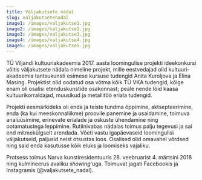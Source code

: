 ```yaml
---
title: Väljakutsete nädal
slug: valjakutsetenadal
image1: /images/valjakutse1.jpg
image2: /images/valjakutse2.jpg
image3: /images/valjakutse3.jpg
image4: /images/valjakutse4.jpg
image5: /images/valjakutse5.jpg
---
```

TÜ Viljandi kultuuriakadeemia 2017. aasta loomingulise projekti ideekonkursi võitis väljakutsete nädala nimeline projekt, mille eestvedajad olid kultuuri­akadeemia tantsukunsti esimese kursuse tudengid Anita Kuroljova ja Elina Masing. Projektist olid oodatud osa võtma kõik TÜ VKA tudengid, kõige enam oli osalisi etenduskunstide osakonnast; peale nende lõid kaasa kultuurikorraldajad, muusikud ja metallitöö eriala tudengid.

Projekti eesmärkideks oli enda ja teiste tundma õppimine, aktsepteerimine, enda (ka kui meeskonnaliikme) proovile panemine ja usaldamine, toimuva analüüsimine, erinevate erialade ja oskuste ühendamine ning ootamatustega leppimine. Rutiinivabas nädalas toimus palju tegevusi ja sai end mitmekülgselt arendada. Võeti vastu igapäevaseid loomingulisi väljakutseid, paljusid neist otsustas loos. Osalised olid omavahel võrdsed ning said enda kasutusse kõik eluks ja loomiseks vajaliku. 

Protsess toimus Narva kunstiresidentuuris 28. veebruarist 4. märtsini 2018 ning kulmineerus avaliku _showing_'uga. Toimuvat jagati Facebookis ja Instagramis (@valjakutsete_nadal).
